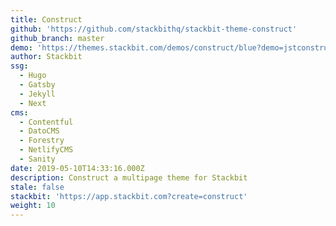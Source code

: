 ```yaml
---
title: Construct
github: 'https://github.com/stackbithq/stackbit-theme-construct'
github_branch: master
demo: 'https://themes.stackbit.com/demos/construct/blue?demo=jstconstructunibit'
author: Stackbit
ssg:
  - Hugo
  - Gatsby
  - Jekyll
  - Next
cms:
  - Contentful
  - DatoCMS
  - Forestry
  - NetlifyCMS
  - Sanity
date: 2019-05-10T14:33:16.000Z
description: Construct a multipage theme for Stackbit
stale: false
stackbit: 'https://app.stackbit.com?create=construct'
weight: 10
---
```

